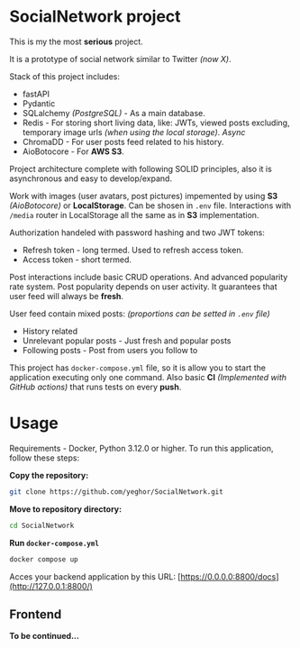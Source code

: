 # SocialNetwork project
This is my the most **serious** project.

It is a prototype of social network similar to Twitter _(now X)_. 

Stack of this project includes:
- fastAPI
- Pydantic
- SQLalchemy *(PostgreSQL)* - As a main database. 
- Redis - For storing short living data, like: JWTs, viewed posts excluding, temporary image urls _(when using the local storage)_. _Async_
- ChromaDD - For user posts feed related to his history. 
- AioBotocore - For **AWS S3**.

Project architecture complete with following SOLID principles, also it is asynchronous and easy to develop/expand.

Work with images (user avatars, post pictures) impemented by using **S3** *(AioBotocore)* or **LocalStorage**. Can be shosen in `.env` file.
Interactions with `/media` router in LocalStorage all the same as in **S3** implementation.

Authorization handeled with password hashing and two JWT tokens:
- Refresh token - long termed. Used to refresh access token.
- Access token - short termed.

Post interactions include basic CRUD operations.
And advanced popularity rate system. Post popularity depends on user activity. It guarantees that user feed will always be **fresh**.

User feed contain mixed posts: *(proportions can be setted in `.env` file)*
- History related
- Unrelevant popular posts - Just fresh and popular posts
- Following posts - Post from users you follow to

This project has `docker-compose.yml` file, so it is allow you to start the application executing only one command.
Also basic **CI** _(Implemented with GitHub actions)_ that runs tests on every **push**.

# Usage
Requirements - Docker, Python 3.12.0 or higher.
To run this application, follow these steps:

**Copy the repository:**
```bash
git clone https://github.com/yeghor/SocialNetwork.git
```

**Move to repository directory:**
```bash
cd SocialNetwork
```

**Run `docker-compose.yml`**
```bash
docker compose up
```

Acces your backend application by this URL:
[https://0.0.0.0:8800/docs](http://127.0.0.1:8800/)

## Frontend

  **To be continued...**
